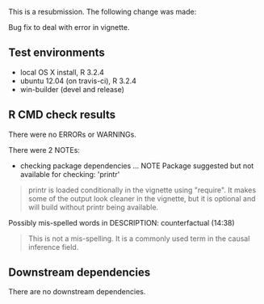 This is a resubmission. The following change was made: 

Bug fix to deal with error in vignette. 

## Test environments
* local OS X install, R 3.2.4
* ubuntu 12.04 (on travis-ci), R 3.2.4
* win-builder (devel and release)

## R CMD check results
There were no ERRORs or WARNINGs.

There were 2 NOTEs:

* checking package dependencies ... NOTE
Package suggested but not available for checking: 'printr'

> printr is loaded conditionally in the vignette using "require". It makes some of the output look cleaner in the vignette, but it is optional and will build without printr being available. 

Possibly mis-spelled words in DESCRIPTION:
  counterfactual (14:38)

> This is not a mis-spelling. It is a commonly used term in the causal inference field. 

## Downstream dependencies
There are no downstream dependencies.